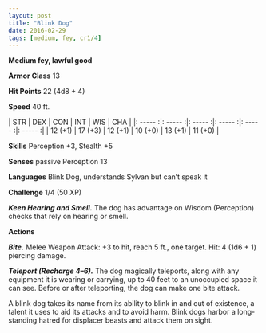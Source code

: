```yaml
---
layout: post
title: "Blink Dog"
date: 2016-02-29
tags: [medium, fey, cr1/4]
---
```


**Medium fey, lawful good**

**Armor Class** 13

**Hit Points** 22 (4d8 + 4)

**Speed** 40 ft.

|   STR   |   DEX   |   CON   |   INT   |   WIS   |   CHA   |
|: ----- :|: ----- :|: ----- :|: ----- :|: ----- :|: ----- :|
| 12 (+1) | 17 (+3) | 12 (+1) | 10 (+0) | 13 (+1) | 11 (+0) |

**Skills** Perception +3, Stealth +5 

**Senses** passive Perception 13 

**Languages** Blink Dog, understands Sylvan but can’t speak it 

**Challenge** 1/4 (50 XP)

***Keen Hearing and Smell.*** The dog has advantage on Wisdom (Perception) checks that rely on hearing or smell. 

**Actions** 

***Bite.*** Melee Weapon Attack: +3 to hit, reach 5 ft., one target. Hit: 4 (1d6 + 1) piercing damage. 

***Teleport (Recharge 4–6).*** The dog magically teleports, along with any equipment it is wearing or carrying, up to 40 feet to an unoccupied space it can see. Before or after teleporting, the dog can make one bite attack. 

A blink dog takes its name from its ability to blink in and out of existence, a talent it uses to aid its attacks and to avoid harm. Blink dogs harbor a long-standing hatred for displacer beasts and attack them on sight.